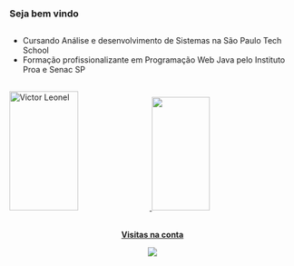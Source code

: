 ### Seja bem vindo

##
- Cursando Análise e desenvolvimento de Sistemas na São Paulo Tech School
- Formação profissionalizante em Programação Web Java pelo Instituto Proa e Senac SP
##
<!--![sptech_capa](https://github.com/v-leonel/v-leonel/assets/111584457/d276df6c-098f-4ee2-bbd8-9d3c50d97833) -->
<div>
<a href="https://github.com/v-leonel">
  <img width="49%" height="210px" src="http://github-readme-streak-stats.herokuapp.com?user=v-leonel&theme=nord&locale=pt_BR&border=a3a2a0&background=45%2C0D1117%2C0D1117" alt="Victor Leonel" />
 <img width="45%" height="200px" src="https://github-readme-stats-74zg.vercel.app/api/top-langs/?username=v-leonel&theme=nord&layout=compact&langs_count=10&hide_border=true&title_color=a3a2a0&text_color=FFF&bg_color=0d1117" />

</div>

  
<div align="center">
<br><p align="centre"><b>Visitas na conta</b></p>  
<p align="center"><img align="center" src="https://profile-counter.glitch.me/{v-leonel}/count.svg" /></p> 
<br></div>



